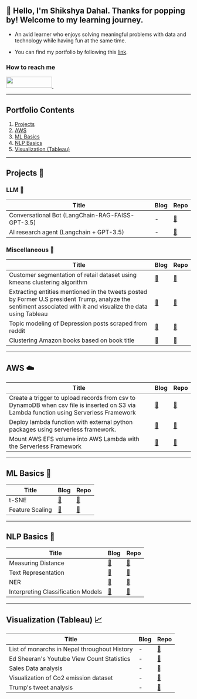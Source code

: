 ## 👋 Hello, I'm Shikshya Dahal. Thanks for popping by! Welcome to my learning journey.

- An avid learner who enjoys solving meaningful problems with data and technology while having fun at the same time. 

- You can find my portfolio by following this [link](https://shikshya1.github.io/portfolio/).


<h3> How to reach me </h3>
<div>
    <a href="https://www.linkedin.com/in/shikshya-dahal/" target="_blank">
        <img src="https://img.shields.io/badge/LinkedIn-0077B5?style=for-the-badge&logo=linkedin&logoColor=white" height="30" width="125px">
    </a>&nbsp
    
</div>
<hr>


## Portfolio Contents
1. [Projects](#projects)
2. [AWS](#aws)
3. [ML Basics](#ml-basics)
4. [NLP Basics](#nlp-basics)
5. [Visualization (Tableau)](#visualization)


___
<a name="projects"></a>
## Projects :round_pushpin:

### LLM :round_pushpin:
| Title | Blog | Repo |
| --- | --- | --- |
| Conversational Bot (LangChain-RAG-FAISS-GPT-3.5) | - | [:link:](https://github.com/shikshya1/NLP/tree/main/llms/LangChain-RAG-FAISS-LLM-Conversational-AI) |
| AI research agent (Langchain + GPT-3.5) | - | [:link:](https://github.com/shikshya1/NLP/tree/main/llms/AI%20research%20agent%20(Langchain%20%2B%20GPT)) |

### Miscellaneous :round_pushpin:
| Title | Blog | Repo |
| --- | --- | --- |
| Customer segmentation of retail dataset using kmeans clustering algorithm | [:link:](https://shikshya1.github.io/portfolio/projects/customer_segmentation/) | [:link:](https://github.com/shikshya1/projects/tree/main/clustering) |
| Extracting entities mentioned in the tweets posted by Former U.S president Trump, analyze the sentiment associated with it and visualize the data using Tableau | [:link:](https://shikshya1.github.io/portfolio/projects/trump_tweet_analysis/) | [:link:](https://github.com/shikshya1/projects/tree/main/trump_tweets_analysis) |
| Topic modeling of Depression posts scraped from reddit | [:link:](https://shikshya1.github.io/portfolio/projects/topic_modeling/) | [:link:](https://github.com/shikshya1/projects/tree/main/topic-modeling) |
| Clustering Amazon books based on book title | [:link:](https://shikshya1.github.io/portfolio/ml/project-3/) | [:link:](https://github.com/shikshya1/ML_Basics/tree/main/KMeans%20clustering) |


___
<a name="aws"></a>
## AWS :cloud:  
| Title | Blog | Repo |
| --- | --- | --- | 
| Create a trigger to upload records from csv to DynamoDB when csv file is inserted on S3 via Lambda function using Serverless Framework | [:link:](https://shikshya1.github.io/portfolio/aws/project-2/) | [:link:](https://github.com/shikshya1/aws-serverless/tree/main/s3-trigger-event) | 
| Deploy lambda function with external python packages using serverless framework. | [:link:](https://shikshya1.github.io/portfolio/aws/project-1/) | [:link:](https://github.com/shikshya1/aws-serverless/tree/main/serverless-lambda-layer) | 
| Mount AWS EFS volume into AWS Lambda with the Serverless Framework | [:link:](https://shikshya1.github.io/portfolio/aws/project-2-copy/) | [:link:](https://github.com/shikshya1/aws-serverless/tree/main/sentence-similarity-efs) | 

    
___
<a name="ml-basics"></a>
## ML Basics :brain:
| Title | Blog | Repo |
| --- | --- | --- |
| t-SNE | [:link:](https://shikshya1.github.io/portfolio/ml/project-2/) | [:link:](https://github.com/shikshya1/ML_Basics/tree/main/t-sne) |
| Feature Scaling | [:link:](https://shikshya1.github.io/portfolio/ml/project-1/) | [:link:](https://github.com/shikshya1/ML_Basics/tree/main/Feature%20Scaling) |
  
___
<a name="nlp-basics"></a>
## NLP Basics :open_book:
| Title | Blog | Repo |
| --- | --- | --- |
| Measuring Distance | [:link:](https://shikshya1.github.io/portfolio/nlp/project-6/) | [:link:](https://github.com/shikshya1/NLP/tree/main/Measuring%20Distance) |
| Text Representation | [:link:](https://shikshya1.github.io/portfolio/nlp/project-5/) | [:link:](https://github.com/shikshya1/NLP/tree/main/Text%20representation) |
| NER | [:link:](https://shikshya1.github.io/portfolio/nlp/project-4/) | [:link:](https://github.com/shikshya1/NLP/tree/main/NER) |
|Interpreting Classification Models | [:link:](https://shikshya1.github.io/portfolio/nlp/project-2/) | [:link:](https://github.com/shikshya1/NLP/tree/main/Interpreting%20classification%20models) |

 
___
<a name="visualization"></a>
## Visualization (Tableau) :chart_with_upwards_trend:
| Title | Blog | Repo |
| --- | --- | --- |
| List of monarchs in Nepal throughout History | - | [:link:](https://public.tableau.com/app/profile/shikshya4995/viz/monarchy-timeline/Dashboard1) |
| Ed Sheeran's Youtube View Count Statistics  | - | [:link:](https://public.tableau.com/app/profile/shikshya4995/viz/Ed-Sheeran-Youtube-analysis/Dashboard1) |
| Sales Data analysis | - | [:link:](https://public.tableau.com/app/profile/shikshya4995/viz/Salesdata_16731737769710/Dashboard5) |
| Visualization of Co2 emission dataset | - | [:link:](https://public.tableau.com/app/profile/shikshya4995/viz/Co2emissiondataset/Dashboard1) |
| Trump's tweet analysis | - | [:link:](https://public.tableau.com/app/profile/shikshya4995/viz/trumpstweetanalysis/tweetanalysis) |
